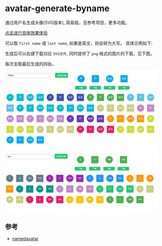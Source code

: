 # avatar-generate-byname

通过用户名生成头像(SVG版本), 简易版，见参考项目，更多功能。

[点击进行具体效果体验](https://zzugbb.github.io/avatar-generate-byname/)

可以取 `first name` 或 `last name`, 如果是英文，则会转为大写。 具体示例如下:

生成后可以右键下载对应 `SVG文件`, 同时提供了 `png` 格式的图片的下载，见下图。

每次支取最后生成的四张。

<img src="img/data1.jpg">
<img src="img/data2.jpg">

## 参考

* [namedavatar](https://github.com/joaner/namedavatar)